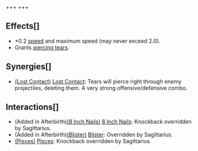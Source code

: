 +++
+++

Effects[]
---------


* +0.2 [speed](/wiki/Speed "Speed") and maximum speed (may never exceed 2.0).
* Grants [piercing tears](/wiki/Piercing_tears "Piercing tears").


Synergies[]
-----------


* [(Lost Contact)](/wiki/Lost_Contact "Lost Contact") [Lost Contact](/wiki/Lost_Contact "Lost Contact"): Tears will pierce right through enemy projectiles, deleting them. A very strong offensive/defensive combo.


Interactions[]
--------------


* (Added in Afterbirth)[(8 Inch Nails)](/wiki/8_Inch_Nails "8 Inch Nails") [8 Inch Nails](/wiki/8_Inch_Nails "8 Inch Nails"): Knockback overridden by Sagittarius.
* (Added in Afterbirth)[(Blister)](/wiki/Blister "Blister") [Blister](/wiki/Blister "Blister"): Overridden by Sagittarius.
* [(Pisces)](/wiki/Pisces "Pisces") [Pisces](/wiki/Pisces "Pisces"): Knockback overridden by Sagittarius.


